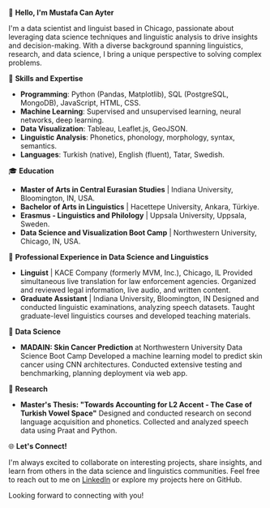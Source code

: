 👋 **Hello, I'm Mustafa Can Ayter**

I'm a data scientist and linguist based in Chicago, passionate about leveraging data science techniques and linguistic analysis to drive insights and decision-making. With a diverse background spanning linguistics, research, and data science, I bring a unique perspective to solving complex problems.

🌟 **Skills and Expertise**

- **Programming**: Python (Pandas, Matplotlib), SQL (PostgreSQL, MongoDB), JavaScript, HTML, CSS.
- **Machine Learning**: Supervised and unsupervised learning, neural networks, deep learning.
- **Data Visualization**: Tableau, Leaflet.js, GeoJSON.
- **Linguistic Analysis**: Phonetics, phonology, morphology, syntax, semantics.
- **Languages**: Turkish (native), English (fluent), Tatar, Swedish.

🎓 **Education**

- **Master of Arts in Central Eurasian Studies** | Indiana University, Bloomington, IN, USA.
- **Bachelor of Arts in Linguistics** | Hacettepe University, Ankara, Türkiye.
- **Erasmus - Linguistics and Philology** | Uppsala University, Uppsala, Sweden.
- **Data Science and Visualization Boot Camp** | Northwestern University, Chicago, IN, USA.

💼 **Professional Experience in Data Science and Linguistics**

- **Linguist** | KACE Company (formerly MVM, Inc.), Chicago, IL
  Provided simultaneous live translation for law enforcement agencies.
  Organized and reviewed legal information, live audio, and written content.
- **Graduate Assistant** | Indiana University, Bloomington, IN
  Designed and conducted linguistic examinations, analyzing speech datasets.
  Taught graduate-level linguistics courses and developed teaching materials.

🚀 **Data Science**

- **MADAIN: Skin Cancer Prediction** at Northwestern University Data Science Boot Camp
  Developed a machine learning model to predict skin cancer using CNN architectures.
  Conducted extensive testing and benchmarking, planning deployment via web app.

🔬 **Research**

- **Master's Thesis: "Towards Accounting for L2 Accent - The Case of Turkish Vowel Space"** 
  Designed and conducted research on second language acquisition and phonetics.
  Collected and analyzed speech data using Praat and Python.

🌐 **Let's Connect!**

I'm always excited to collaborate on interesting projects, share insights, and learn from others in the data science and linguistics communities. Feel free to reach out to me on [LinkedIn](https://www.linkedin.com/in/mustafacanayter/) or explore my projects here on GitHub.

Looking forward to connecting with you!
<!---
mustafacanayter/mustafacanayter is a ✨ special ✨ repository because its `README.md` (this file) appears on your GitHub profile.
You can click the Preview link to take a look at your changes.
--->
